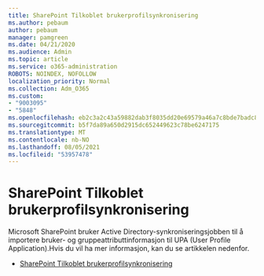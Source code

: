 ```yaml
---
title: SharePoint Tilkoblet brukerprofilsynkronisering
ms.author: pebaum
author: pebaum
manager: pamgreen
ms.date: 04/21/2020
ms.audience: Admin
ms.topic: article
ms.service: o365-administration
ROBOTS: NOINDEX, NOFOLLOW
localization_priority: Normal
ms.collection: Adm_O365
ms.custom:
- "9003095"
- "5848"
ms.openlocfilehash: eb2c3a2c43a59882dab3f8035dd20e69579a46a7c8bde7badc80310a1ab57f6e
ms.sourcegitcommit: b5f7da89a650d2915dc652449623c78be6247175
ms.translationtype: MT
ms.contentlocale: nb-NO
ms.lasthandoff: 08/05/2021
ms.locfileid: "53957478"
---
```

# <a name="sharepoint-online-user-profile-synchronization"></a>SharePoint Tilkoblet brukerprofilsynkronisering

Microsoft SharePoint bruker Active Directory-synkroniseringsjobben til å importere bruker- og gruppeattributtinformasjon til UPA (User Profile Application).Hvis du vil ha mer informasjon, kan du se artikkelen nedenfor.

- [SharePoint Tilkoblet brukerprofilsynkronisering](https://docs.microsoft.com/sharepoint/user-profile-sync)

